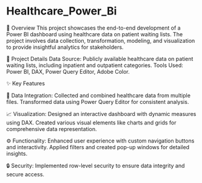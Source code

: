 # Healthcare_Power_Bi

📝 Overview
This project showcases the end-to-end development of a Power BI dashboard using healthcare data on patient waiting lists. The project involves data collection, transformation, modeling, and visualization to provide insightful analytics for stakeholders.

  📂 Project Details
  Data Source: Publicly available healthcare data on patient waiting lists, including inpatient and outpatient categories.
  Tools Used: Power BI, DAX, Power Query Editor, Adobe Color.
  
  ✨ Key Features
 
  🔗 Data Integration:
    Collected and combined healthcare data from multiple files.
    Transformed data using Power Query Editor for consistent analysis.
 
  📈 Visualization:
    Designed an interactive dashboard with dynamic measures using DAX.
    Created various visual elements like charts and grids for comprehensive data representation.
  
  ⚙️ Functionality:
     Enhanced user experience with custom navigation buttons and interactivity.
     Applied filters and created pop-up windows for detailed insights.
  
  🔒 Security:
     Implemented row-level security to ensure data integrity and secure access.
